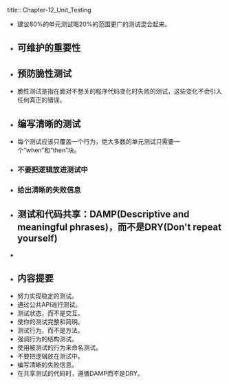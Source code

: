 title:: Chapter-12_Unit_Testing

- 建议80%的单元测试喝20%的范围更广的测试混合起来。
- ## 可维护的重要性
- ## 预防脆性测试
- 脆性测试是指在面对不想关的程序代码变化时失败的测试，这些变化不会引入任何真正的错误。
- ## 编写清晰的测试
- 每个测试应该只覆盖一个行为，绝大多数的单元测试只需要一个“when”和“then”块。
- ### 不要把逻辑放进测试中
- ### 给出清晰的失败信息
- ## 测试和代码共享：DAMP(Descriptive and meaningful phrases)，而不是DRY(Don't repeat yourself)
-
- ## 内容提要
- 努力实现稳定的测试。
- 通过公共API进行测试。
- 测试状态，而不是交互。
- 使你的测试完整和简明。
- 测试行为，而不是方法。
- 强调行为的结构测试。
- 使用被测试的行为来命名测试。
- 不要把逻辑放在测试中。
- 编写清晰的失败信息。
- 在共享测试的代码时，遵循DAMP而不是DRY。